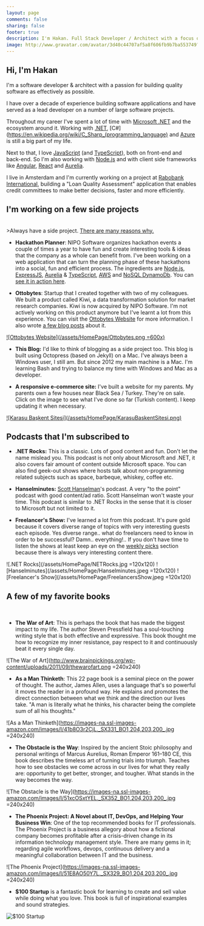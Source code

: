 ```yaml
---
layout: page
comments: false
sharing: false
footer: true
description: I'm Hakan. Full Stack Developer / Architect with a focus on .NET, JavaScript, Node.js and Azure
image: http://www.gravatar.com/avatar/3d40c44707af5a8f606fb9b7ba553749?s=160
---
```


<h2 class="title">Hi, I'm Hakan</h2>

I'm a software developer & architect with a passion for building quality software as effectively as possible.

I have over a decade of experience building software applications and have served as a lead developer on a number of large software projects.

Throughout my career I've spent a lot of time with [Microsoft .NET](https://www.microsoft.com/net) and the ecosystem around it. Working with [.NET](https://www.microsoft.com/net), [C#](https://en.wikipedia.org/wiki/C_Sharp_(programming_language) and [Azure](https://azure.microsoft.com) is still a big part of my life.

Next to that, I love [JavaScript](https://en.wikipedia.org/wiki/JavaScript) (and [TypeScript](https://www.typescriptlang.org/)), both on front-end and back-end. So I'm also working with [Node.js](https://nodejs.org/en/) and with client side frameworks like [Angular](https://angular.io), [React](https://facebook.github.io/react/) and [Aurelia](http://aurelia.io).

I live in Amsterdam and I'm currently working on a project at <a href="https://www.rabobank.com/" target="_blank">Rabobank International</a>, building a "Loan Quality
Assessment" application that enables credit committees to make better decisions, faster and more efficiently.  

<h2 class="title">I'm working on a few side projects</h2>
<br/>
>Always have a side project.
<a href="http://www.scotthyoung.com/blog/2011/01/07/day-jobs-vs-side-projects/" target="_blank">There are many reasons why.</a>

* **Hackathon Planner**: NIPO Software organizes hackathon events a couple of times a year to have fun and create
interesting tools & ideas that the company as a whole can benefit from. I've been working on a web application 
that can turn the planning phase of these hackathons into a social, fun and efficient process. The ingredients 
are [Node.js](https://nodejs.org/en/), [ExpressJS](http://expressjs.com), [Aurelia](http://aurelia.io) & 
[TypeScript](https://www.typescriptlang.org/), [AWS](https://aws.amazon.com/) and [NoSQL DynamoDb](https://aws.amazon.com/dynamodb/).
You can <a href="/assets/Online_Quiz_Game/HackathonPlanner_Final.gif" target="_blank">see it in action here</a>.

* **Ottobytes**: Startup that I created together with two of my colleagues. We built a product called Kiwi, a data transformation solution for market research companies. Kiwi is now acquired by NIPO Software. I'm not actively working on this product anymore but I've learnt a lot from this experience. You can visit the [Ottobytes Website](http://ottobytes.com/) for more information. I also wrote [a few blog posts](./blog/categories/kiwi/) about it.

<a href="http://www.ottobytes.com/" target="_blank">
![Ottobytes Website](/assets/HomePage/Ottobytes.png =600x)
</a>

* **This Blog:** I'd like to think of blogging as a side project too. This blog is built using Octopress (based on Jekyll) on a Mac. I've always been a Windows user, I still am. But since 2012 my main machine is a Mac. I'm learning Bash and trying to balance my time with Windows and Mac as a developer.

* **A responsive e-commerce site:** I've built a website for my parents. My parents own a few houses near Black Sea / Turkey. They're on sale. Click on the image to see what I've done so far (Turkish content). I keep updating it when necessary.

<a href="http://www.karasubaskent.com/" target="_blank">
![Karasu Başkent Sitesi](/assets/HomePage/KarasuBaskentSitesi.png)
</a>

<h2 class="title">Podcasts that I'm subscribed to</h2>

* **.NET Rocks:** This is a classic. Lots of good content and fun. Don't let the name mislead you. This podcast is not only about Microsoft and .NET, it also covers fair amount of content outside Microsoft space. You can also find geek-out shows where hosts talk about non-programming related subjects such as space, barbeque, whiskey, coffee etc.

* **Hanselminutes:** <a href="http://www.hanselman.com/" target="_blank">Scott Hanselman</a>'s podcast. A very "to the point" podcast with good content/ad ratio. Scott Hanselman won't waste your time. This podcast is similar to .NET Rocks in the sense that it is closer to Microsoft but not limited to it.

* **Freelancer's Show:** I've learned a lot from this podcast. It's pure gold because it covers diverse range of topics with very interesting guests each episode. Yes diverse range.. what do freelancers need to know in order to be successful? Damn.. everything!.. If you don't have time to listen the shows at least keep an eye on the <a href="http://devchat.tv/freelancers/picks" target="_blank">weekly picks</a> section because there is always very interesting content there.

![.NET Rocks](/assets/HomePage/NETRocks.jpg =120x120)
![Hanselminutes](/assets/HomePage/Hanselminutes.jpeg =120x120)
![Freelancer's Show](/assets/HomePage/FreelancersShow.jpeg =120x120)

<h2 class="title">A few of my favorite books</h2>
<br />

* **The War of Art**: This is perhaps the book that has made the biggest impact to my life. The author 
Steven Pressfield has a soul-touching writing style that is both effective and expressive. This book 
thought me how to recognize my inner resistance, pay respect to it and continuously beat it every single day.

![The War of Art](http://www.brainpickings.org/wp-content/uploads/2011/09/thewarofart.png =240x240)

* **As a Man Thinketh**: This 22 page book is a seminal piece on the power of thought. The author, 
James Allen, uses a language that's so powerful it moves the reader in a profound way. He explains 
and promotes the direct connection between what we think and the direction our lives take. "A man is literally what he thinks, his character being the complete sum of all his thoughts."

![As a Man Thinketh](https://images-na.ssl-images-amazon.com/images/I/41b8O3r2CjL._SX331_BO1,204,203,200_.jpg =240x240)

* **The Obstacle is the Way**: Inspired by the ancient Stoic philosophy and personal writings of Marcus Aurelius, Roman Emperor 161–180 CE, this book describes the timeless art of turning trials into triumph. Teaches how to see obstacles we come across in our lives for what they really are: opportunity to get better, stronger, and tougher. What stands in the way becomes the way.

![The Obstacle is the Way](https://images-na.ssl-images-amazon.com/images/I/51xcOSxtYEL._SX352_BO1,204,203,200_.jpg =240x240)


* **The Phoenix Project: A Novel about IT, DevOps, and Helping Your Business Win**: One of the top recommended books for IT professionals. The Phoenix Project is a business allegory about how a fictional company becomes profitable after a crisis-driven change in its information technology management style. There are many gems in it; regarding agile workflows, devops, continuous delivery and a meaningful collaboration between IT and the business.

![The Phoenix Project](https://images-na.ssl-images-amazon.com/images/I/51E8AO50Y7L._SX329_BO1,204,203,200_.jpg =240x240)

* **$100 Startup** is a fantastic book for learning to create and sell value while doing what you love. 
This book is full of inspirational examples and sound strategies.

![$100 Startup](http://ecx.images-amazon.com/images/I/51xrSIGzOdL._SY344_PJ-v2,TopRight,1,0_SH20_BO1,204,203,200_.jpg)

<!--* **Charisma Myth** demystifies the charismatic behaviors in the sense that it classifies the types of 
charisma, the kind of behaviors that leads to charisma and how to get there as a person without transforming 
your fundamental personality.

![Charisma Myth](http://ecx.images-amazon.com/images/I/51DY8Mb84XL.jpg =240x240)

* **Daily Rituals: How Artists Work**: I really enjoyed reading this book. It contains daily rituals of 161 
inspiring minds (novelists, poets, playwrights, painters, philosophers, scientists, and mathematicians) who 
have made great impact on our lives. The author covers each artist in a couple of pages. Fun and smooth 
reading.

![Daily Rituals: How Artists Work](http://ecx.images-amazon.com/images/I/517lOS%2BzzmL.jpg =240x240)-->
